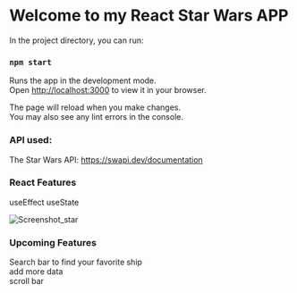 # Welcome to my React Star Wars APP

In the project directory, you can run:

### `npm start`

Runs the app in the development mode.\
Open [http://localhost:3000](http://localhost:3000) to view it in your browser.

The page will reload when you make changes.\
You may also see any lint errors in the console.

### API used:

The Star Wars API: https://swapi.dev/documentation

### React Features
 
 useEffect
 useState


![Screenshot_star](https://user-images.githubusercontent.com/94885352/154775411-561b36fb-3d26-437a-a917-fea44a6198ad.jpg)

### Upcoming Features
Search bar to find your favorite ship<br>
add more data<br>
scroll bar <br>
